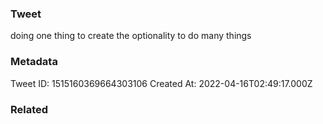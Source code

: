 ### Tweet
doing one thing to create the optionality to do many things

### Metadata
Tweet ID: 1515160369664303106
Created At: 2022-04-16T02:49:17.000Z

### Related

